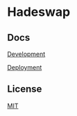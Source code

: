 # Hadeswap


[comment]: <> (## Deployed Contracts)

## Docs

[Development](docs/DEVELOPMENT.md)

[Deployment](docs/DEPLOYMENT.md)


## License

[MIT](LICENSE.txt)

